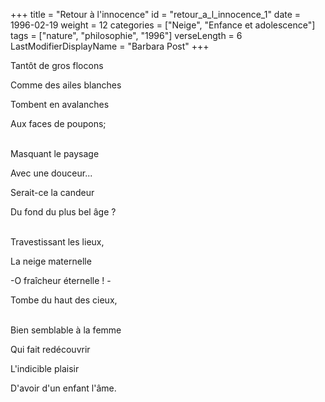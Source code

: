 +++
title = "Retour à l'innocence"
id = "retour_a_l_innocence_1"
date = 1996-02-19
weight = 12
categories = ["Neige", "Enfance et adolescence"]
tags = ["nature", "philosophie", "1996"]
verseLength = 6
LastModifierDisplayName = "Barbara Post"
+++

Tantôt de gros flocons

Comme des ailes blanches

Tombent en avalanches

Aux faces de poupons;

 \
Masquant le paysage

Avec une douceur...

Serait-ce la candeur

Du fond du plus bel âge ?

 \
Travestissant les lieux,

La neige maternelle

-O fraîcheur éternelle ! -

Tombe du haut des cieux,

 \
Bien semblable à la femme

Qui fait redécouvrir

L'indicible plaisir

D'avoir d'un enfant l'âme.
